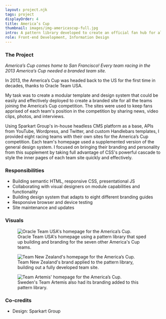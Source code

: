 ```yaml
---
layout: project.njk
tags: project
displayOrder: 4
title: America’s Cup
thumbnail: images/img-americascup-full.jpg
intro: A pattern library developed to create an official fan hub for all eight teams racing in the 2013 America’s Cup.
role: Front-end Development, Information Design
---
```


### The Project

_America’s Cup comes home to San Francisco! Every team racing in the 2013 America’s Cup needed a branded team site._

In 2013, the America’s Cup was headed back to the US for the first time in decades, thanks to Oracle Team USA.

My task was to create a modular template and design system that could be easily and effectively deployed to create a branded site for all the teams joining the America’s Cup competition. The sites were used to keep fans apprised of each team's position in the competition by sharing news, video clips, photos, and interviews.

Using Sparkart Group's in-house headless CMS platform as a base, APIs from YouTube, Wordpress, and Twitter, and custom Handlebars templates, I provided eight racing teams with their own sites for the America’s Cup competition. Each team's homepage used a supplemented version of the general design system. I focused on bringing their branding and personality from this supplement by taking full advantage of CSS's powerful cascade to style the inner pages of each team site quickly and effectively.

### Responsibilities

- Building semantic HTML, responsive CSS, presentational JS
- Collaborating with visual designers on module capabilities and functionality
- Building design system that adapts to eight different branding guides
- Responsive browser and device testing
- Site maintenance and updates

### Visuals

<div class="visuals">

<figure>
  <img src="/images/img-americas-cup-oracle.jpg" alt="Oracle Team USA's homepage for the America’s Cup.">
  <figcaption>Oracle Team USA's homepage using a pattern library that sped up building and branding for the seven other America's Cup teams.</figcaption>
</figure>

<figure>
  <img src="/images/img-americas-cup-new-zealand.jpg" alt="Team New Zealand's homepage for the America’s Cup.">
  <figcaption>Team New Zealand's brand applied to the pattern library, building out a fully developed team site.</figcaption>
</figure>

<figure>
  <img src="/images/img-americas-cup-artemis.jpg" alt="Team Artemis' homepage for the America’s Cup.">
  <figcaption>Sweden's Team Artemis also had its branding added to this pattern library.</figcaption>
</figure>

</div>

### Co-credits

- Design: Sparkart Group
